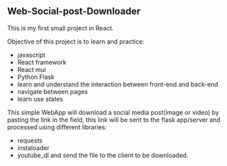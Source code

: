 ## Web-Social-post-Downloader

This is my first small project in React.

Objective of this project is to learn and practice:
- javascript
- React framework
- React mui
- Python Flask
- learn and understand the interaction between front-end and back-end
- navigate between pages
- learn use states

This simple WebApp will download a social media post(image or video) by pasting the link in the field, this link will be sent to the flask app/server and processed using different libraries:
- requests
- instaloader
- youtube_dl
and send the file to the client to be downloaded.

